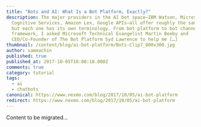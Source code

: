 ```yaml
---
title: "Bots and AI: What Is a Bot Platform, Exactly?"
description: The major providers in the AI bot space—IBM Watson, Microsoft
  Cognitive Services, Amazon Lex, Google APIs—all offer roughly the same things,
  but each one has its own terminology. From bot platform to bot channel to bot
  framework, I asked Microsoft Technical Evangelist Martin Beeby and
  CEO/Co-Founder of The Bot Platform Syd Lawrence to help me […]
thumbnail: /content/blog/ai-bot-platform/Bots-Clip7_800x300.jpg
author: sammachin
published: true
published_at: 2017-10-05T16:00:18.000Z
comments: true
category: tutorial
tags:
  - ai
  - chatbots
canonical: https://www.nexmo.com/blog/2017/10/05/ai-bot-platform
redirect: https://www.nexmo.com/blog/2017/10/05/ai-bot-platform
---
```


Content to be migrated...
